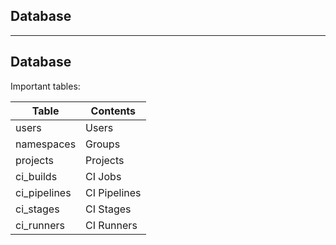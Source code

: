 <!-- .slide: id="gitlab_database" class="vertical-center" -->

<i class="fa-duotone fa-database fa-8x fa-duotone-colors" style="float: right; color: grey;"></i>

## Database

---

## Database

Important tables:

| Table        | Contents                                                                         |
|--------------|----------------------------------------------------------------------------------|
| users        | Users [<i class="fa-solid fa-arrow-right-to-bracket"></i>](#/gitlab_users)       |
| namespaces   | Groups [<i class="fa-solid fa-arrow-right-to-bracket"></i>](#/gitlab_projects)   |
| projects     | Projects [<i class="fa-solid fa-arrow-right-to-bracket"></i>](#/gitlab_projects) |
| ci_builds    | CI Jobs                                                                          |
| ci_pipelines | CI Pipelines                                                                     |
| ci_stages    | CI Stages                                                                        |
| ci_runners   | CI Runners [<i class="fa-solid fa-arrow-right-to-bracket"></i>](#/gitlab_runner) |
